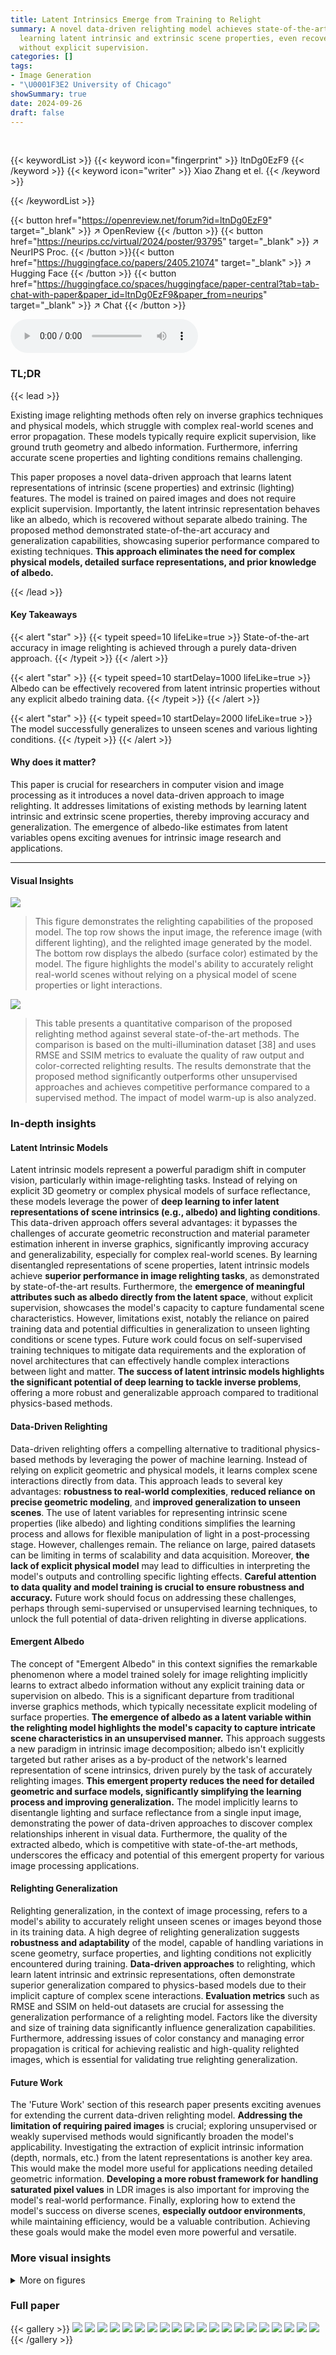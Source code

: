 ```yaml
---
title: Latent Intrinsics Emerge from Training to Relight
summary: A novel data-driven relighting model achieves state-of-the-art accuracy by
  learning latent intrinsic and extrinsic scene properties, even recovering albedo
  without explicit supervision.
categories: []
tags:
- Image Generation
- "\U0001F3E2 University of Chicago"
showSummary: true
date: 2024-09-26
draft: false
---
```


<br>

{{< keywordList >}}
{{< keyword icon="fingerprint" >}} ltnDg0EzF9 {{< /keyword >}}
{{< keyword icon="writer" >}} Xiao Zhang et el. {{< /keyword >}}
 
{{< /keywordList >}}

{{< button href="https://openreview.net/forum?id=ltnDg0EzF9" target="_blank" >}}
↗ OpenReview
{{< /button >}}
{{< button href="https://neurips.cc/virtual/2024/poster/93795" target="_blank" >}}
↗ NeurIPS Proc.
{{< /button >}}{{< button href="https://huggingface.co/papers/2405.21074" target="_blank" >}}
↗ Hugging Face
{{< /button >}}
{{< button href="https://huggingface.co/spaces/huggingface/paper-central?tab=tab-chat-with-paper&paper_id=ltnDg0EzF9&paper_from=neurips" target="_blank" >}}
↗ Chat
{{< /button >}}



<audio controls>
    <source src="https://ai-paper-reviewer.com/ltnDg0EzF9/podcast.wav" type="audio/wav">
    Your browser does not support the audio element.
</audio>


### TL;DR


{{< lead >}}

Existing image relighting methods often rely on inverse graphics techniques and physical models, which struggle with complex real-world scenes and error propagation.  These models typically require explicit supervision, like ground truth geometry and albedo information. Furthermore, inferring accurate scene properties and lighting conditions remains challenging. 

This paper proposes a novel data-driven approach that learns latent representations of intrinsic (scene properties) and extrinsic (lighting) features.  The model is trained on paired images and does not require explicit supervision.  Importantly, the latent intrinsic representation behaves like an albedo, which is recovered without separate albedo training. The proposed method demonstrated state-of-the-art accuracy and generalization capabilities, showcasing superior performance compared to existing techniques. **This approach eliminates the need for complex physical models, detailed surface representations, and prior knowledge of albedo.**

{{< /lead >}}


#### Key Takeaways

{{< alert "star" >}}
{{< typeit speed=10 lifeLike=true >}} State-of-the-art accuracy in image relighting is achieved through a purely data-driven approach. {{< /typeit >}}
{{< /alert >}}

{{< alert "star" >}}
{{< typeit speed=10 startDelay=1000 lifeLike=true >}} Albedo can be effectively recovered from latent intrinsic properties without any explicit albedo training data. {{< /typeit >}}
{{< /alert >}}

{{< alert "star" >}}
{{< typeit speed=10 startDelay=2000 lifeLike=true >}} The model successfully generalizes to unseen scenes and various lighting conditions. {{< /typeit >}}
{{< /alert >}}

#### Why does it matter?
This paper is crucial for researchers in computer vision and image processing as it introduces a novel data-driven approach to image relighting.  It addresses limitations of existing methods by learning latent intrinsic and extrinsic scene properties, thereby improving accuracy and generalization.  The emergence of albedo-like estimates from latent variables opens exciting avenues for intrinsic image research and applications.

------
#### Visual Insights



![](https://ai-paper-reviewer.com/ltnDg0EzF9/figures_0_1.jpg)

> This figure demonstrates the relighting capabilities of the proposed model. The top row shows the input image, the reference image (with different lighting), and the relighted image generated by the model.  The bottom row displays the albedo (surface color) estimated by the model. The figure highlights the model's ability to accurately relight real-world scenes without relying on a physical model of scene properties or light interactions.





![](https://ai-paper-reviewer.com/ltnDg0EzF9/tables_5_1.jpg)

> This table presents a quantitative comparison of the proposed relighting method against several state-of-the-art methods.  The comparison is based on the multi-illumination dataset [38] and uses RMSE and SSIM metrics to evaluate the quality of raw output and color-corrected relighting results.  The results demonstrate that the proposed method significantly outperforms other unsupervised approaches and achieves competitive performance compared to a supervised method. The impact of model warm-up is also analyzed.





### In-depth insights


#### Latent Intrinsic Models
Latent intrinsic models represent a powerful paradigm shift in computer vision, particularly within image-relighting tasks.  Instead of relying on explicit 3D geometry or complex physical models of surface reflectance, these models leverage the power of **deep learning to infer latent representations of scene intrinsics (e.g., albedo) and lighting conditions**.  This data-driven approach offers several advantages: it bypasses the challenges of accurate geometric reconstruction and material parameter estimation inherent in inverse graphics, significantly improving accuracy and generalizability, especially for complex real-world scenes. By learning disentangled representations of scene properties, latent intrinsic models achieve **superior performance in image relighting tasks**, as demonstrated by state-of-the-art results.  Furthermore, the **emergence of meaningful attributes such as albedo directly from the latent space**, without explicit supervision, showcases the model's capacity to capture fundamental scene characteristics. However, limitations exist, notably the reliance on paired training data and potential difficulties in generalization to unseen lighting conditions or scene types.  Future work could focus on self-supervised training techniques to mitigate data requirements and the exploration of novel architectures that can effectively handle complex interactions between light and matter.  **The success of latent intrinsic models highlights the significant potential of deep learning to tackle inverse problems**, offering a more robust and generalizable approach compared to traditional physics-based methods.

#### Data-Driven Relighting
Data-driven relighting offers a compelling alternative to traditional physics-based methods by leveraging the power of machine learning.  Instead of relying on explicit geometric and physical models, it learns complex scene interactions directly from data. This approach leads to several key advantages: **robustness to real-world complexities**, **reduced reliance on precise geometric modeling**, and **improved generalization to unseen scenes**. The use of latent variables for representing intrinsic scene properties (like albedo) and lighting conditions simplifies the learning process and allows for flexible manipulation of light in a post-processing stage. However, challenges remain. The reliance on large, paired datasets can be limiting in terms of scalability and data acquisition.  Moreover, **the lack of explicit physical model** may lead to difficulties in interpreting the model's outputs and controlling specific lighting effects.  **Careful attention to data quality and model training is crucial to ensure robustness and accuracy.**  Future work should focus on addressing these challenges, perhaps through semi-supervised or unsupervised learning techniques, to unlock the full potential of data-driven relighting in diverse applications.

#### Emergent Albedo
The concept of "Emergent Albedo" in this context signifies the remarkable phenomenon where a model trained solely for image relighting implicitly learns to extract albedo information without any explicit training data or supervision on albedo.  This is a significant departure from traditional inverse graphics methods, which typically necessitate explicit modeling of surface properties.  **The emergence of albedo as a latent variable within the relighting model highlights the model's capacity to capture intricate scene characteristics in an unsupervised manner.** This approach suggests a new paradigm in intrinsic image decomposition; albedo isn't explicitly targeted but rather arises as a by-product of the network's learned representation of scene intrinsics, driven purely by the task of accurately relighting images.  **This emergent property reduces the need for detailed geometric and surface models, significantly simplifying the learning process and improving generalization.**  The model implicitly learns to disentangle lighting and surface reflectance from a single input image, demonstrating the power of data-driven approaches to discover complex relationships inherent in visual data.  Furthermore, the quality of the extracted albedo, which is competitive with state-of-the-art methods, underscores the efficacy and potential of this emergent property for various image processing applications.

#### Relighting Generalization
Relighting generalization, in the context of image processing, refers to a model's ability to accurately relight unseen scenes or images beyond those in its training data.  A high degree of relighting generalization suggests **robustness and adaptability** of the model, capable of handling variations in scene geometry, surface properties, and lighting conditions not explicitly encountered during training.  **Data-driven approaches** to relighting, which learn latent intrinsic and extrinsic representations, often demonstrate superior generalization compared to physics-based models due to their implicit capture of complex scene interactions.  **Evaluation metrics** such as RMSE and SSIM on held-out datasets are crucial for assessing the generalization performance of a relighting model.  Factors like the diversity and size of training data significantly influence generalization capabilities.  Furthermore, addressing issues of color constancy and managing error propagation is critical for achieving realistic and high-quality relighted images, which is essential for validating true relighting generalization.

#### Future Work
The 'Future Work' section of this research paper presents exciting avenues for extending the current data-driven relighting model.  **Addressing the limitation of requiring paired images** is crucial; exploring unsupervised or weakly supervised methods would significantly broaden the model's applicability.  Investigating the extraction of explicit intrinsic information (depth, normals, etc.) from the latent representations is another key area. This would make the model more useful for applications needing detailed geometric information.  **Developing a more robust framework for handling saturated pixel values** in LDR images is also important for improving the model's real-world performance.  Finally, exploring how to extend the model's success on diverse scenes, **especially outdoor environments**, while maintaining efficiency, would be a valuable contribution. Achieving these goals would make the model even more powerful and versatile.


### More visual insights

<details>
<summary>More on figures
</summary>


![](https://ai-paper-reviewer.com/ltnDg0EzF9/figures_3_1.jpg)

> This figure illustrates the architecture of the proposed relighting model, which is an autoencoder.  The left half shows how the encoder processes input images to extract both low-dimensional extrinsic (lighting) and intrinsic (scene) features. The right half demonstrates the decoder's function, particularly the constrained scaling technique that limits the influence of extrinsic features, allowing for both relighting and albedo estimation during inference.


![](https://ai-paper-reviewer.com/ltnDg0EzF9/figures_5_1.jpg)

> This figure compares the results of the proposed relighting model with other state-of-the-art methods.  It shows that the proposed model is superior in accurately rendering scenes under different lighting conditions, especially when using unpaired reference images. A close-up view of a chrome ball highlights the model's ability to accurately preserve fine details and specular reflections.


![](https://ai-paper-reviewer.com/ltnDg0EzF9/figures_6_1.jpg)

> This figure demonstrates the ability of the model to smoothly interpolate between different lighting conditions.  The leftmost and rightmost images are from the multi-illumination dataset, representing real-world scenes under different lighting. The intermediate images are generated by linearly interpolating the latent extrinsic representations (which capture the lighting information) and then decoding the result.  The visualization showcases the model's ability to generate realistic and continuous changes in lighting.


![](https://ai-paper-reviewer.com/ltnDg0EzF9/figures_7_1.jpg)

> This figure compares the performance of the proposed method against other state-of-the-art relighting methods.  It showcases the superior quality of relighted images produced by the proposed model, particularly highlighting its ability to accurately render scenes with intricate details like reflections on a chrome ball and maintain overall scene consistency.  The right half zooms in on these details for a closer comparison.


![](https://ai-paper-reviewer.com/ltnDg0EzF9/figures_7_2.jpg)

> This figure shows a comparison of the proposed relighting model against other state-of-the-art methods.  The top row shows input images, reference images, and results from the proposed method and other methods. The bottom row focuses on a detailed comparison, zooming in on the specular highlights of a chrome ball to illustrate the model's superior accuracy in detail preservation. The caption highlights the strengths of the proposed method over existing techniques and points out the weaknesses of the compared models.


![](https://ai-paper-reviewer.com/ltnDg0EzF9/figures_8_1.jpg)

> This figure compares the albedo estimations from the proposed model and a supervised method (Intrinsic Diffusion) on the IIW dataset. The proposed method effectively removes lighting effects and produces color-consistent results, while the supervised method shows color drift due to domain shift. Naive flattening is also compared, which shows its ineffectiveness in reducing lighting effects.


![](https://ai-paper-reviewer.com/ltnDg0EzF9/figures_9_1.jpg)

> This figure compares the performance of the proposed relighting model against other state-of-the-art methods.  It shows examples of relighting results on various scenes with different lighting conditions.  The results highlight the superior performance of the proposed model in accurately estimating and rendering lighting and scene details, even when using unpaired reference images. A close-up of a chrome ball in one of the scenes demonstrates the superior detail preservation capability of the method.


![](https://ai-paper-reviewer.com/ltnDg0EzF9/figures_14_1.jpg)

> This figure compares the image relighting results of the proposed method with other state-of-the-art methods.  It shows that the proposed method produces more accurate and realistic relighted images, especially when dealing with complex scenes and unpaired reference images. The close-up of the chrome ball highlights the superior detail preservation achieved by the proposed method.


</details>






### Full paper

{{< gallery >}}
<img src="https://ai-paper-reviewer.com/ltnDg0EzF9/1.png" class="grid-w50 md:grid-w33 xl:grid-w25" />
<img src="https://ai-paper-reviewer.com/ltnDg0EzF9/2.png" class="grid-w50 md:grid-w33 xl:grid-w25" />
<img src="https://ai-paper-reviewer.com/ltnDg0EzF9/3.png" class="grid-w50 md:grid-w33 xl:grid-w25" />
<img src="https://ai-paper-reviewer.com/ltnDg0EzF9/4.png" class="grid-w50 md:grid-w33 xl:grid-w25" />
<img src="https://ai-paper-reviewer.com/ltnDg0EzF9/5.png" class="grid-w50 md:grid-w33 xl:grid-w25" />
<img src="https://ai-paper-reviewer.com/ltnDg0EzF9/6.png" class="grid-w50 md:grid-w33 xl:grid-w25" />
<img src="https://ai-paper-reviewer.com/ltnDg0EzF9/7.png" class="grid-w50 md:grid-w33 xl:grid-w25" />
<img src="https://ai-paper-reviewer.com/ltnDg0EzF9/8.png" class="grid-w50 md:grid-w33 xl:grid-w25" />
<img src="https://ai-paper-reviewer.com/ltnDg0EzF9/9.png" class="grid-w50 md:grid-w33 xl:grid-w25" />
<img src="https://ai-paper-reviewer.com/ltnDg0EzF9/10.png" class="grid-w50 md:grid-w33 xl:grid-w25" />
<img src="https://ai-paper-reviewer.com/ltnDg0EzF9/11.png" class="grid-w50 md:grid-w33 xl:grid-w25" />
<img src="https://ai-paper-reviewer.com/ltnDg0EzF9/12.png" class="grid-w50 md:grid-w33 xl:grid-w25" />
<img src="https://ai-paper-reviewer.com/ltnDg0EzF9/13.png" class="grid-w50 md:grid-w33 xl:grid-w25" />
<img src="https://ai-paper-reviewer.com/ltnDg0EzF9/14.png" class="grid-w50 md:grid-w33 xl:grid-w25" />
<img src="https://ai-paper-reviewer.com/ltnDg0EzF9/15.png" class="grid-w50 md:grid-w33 xl:grid-w25" />
<img src="https://ai-paper-reviewer.com/ltnDg0EzF9/16.png" class="grid-w50 md:grid-w33 xl:grid-w25" />
<img src="https://ai-paper-reviewer.com/ltnDg0EzF9/17.png" class="grid-w50 md:grid-w33 xl:grid-w25" />
<img src="https://ai-paper-reviewer.com/ltnDg0EzF9/18.png" class="grid-w50 md:grid-w33 xl:grid-w25" />
<img src="https://ai-paper-reviewer.com/ltnDg0EzF9/19.png" class="grid-w50 md:grid-w33 xl:grid-w25" />
<img src="https://ai-paper-reviewer.com/ltnDg0EzF9/20.png" class="grid-w50 md:grid-w33 xl:grid-w25" />
{{< /gallery >}}